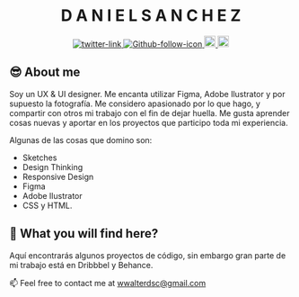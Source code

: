 <h1 align="center">D A N I E L   S A N C H E Z</h1>

<div align="center">
   <!-- Twitter -->
   <a href="https://twitter.com/zetsu_031">
      <img src="https://img.shields.io/twitter/follow/zetsu_031?label=follow%20me&style=social"
         alt="twitter-link" />
  </a>  
   
   <!-- Github -->
   <a href="https://github.com/zetsu-design">
      <img src="https://img.shields.io/github/followers/zetsu-design?label=zetsu-design&style=social"
         alt="Github-follow-icon" />
   </a>
      
   <!-- Linkedin Profile -->
   <a href="https://www.linkedin.com/in/walter-daniel-sanchez-769734189/">
      <img src="https://img.shields.io/badge/linkedin-%230077B5.svg?&style=for-the-badge&logo=linkedin&logoColor=white" alt="Daniel Sanchez" height="20"> 
   </a>
   
   <!-- Behance badge -->
   <a href="https://www.behance.net/danielsc07">
      <img src="https://aleen42.github.io/badges/src/behance.svg" alt="behance" height="20" style="max-width:100%;">
   </a>
   
</div>

## 😎 About me

Soy un UX & UI designer. Me encanta utilizar Figma, Adobe Ilustrator y por supuesto la fotografía. Me considero apasionado por lo que hago, y compartir con otros mi trabajo con el fin de dejar huella. Me gusta aprender cosas nuevas y aportar en los proyectos que participo toda mi experiencia.

Algunas de las cosas que domino son: 
- Sketches
- Design Thinking
- Responsive Design
- Figma
- Adobe Ilustrator
- CSS y HTML. 


## 🤔 What you will find here?

Aquí encontrarás algunos proyectos de código, sin embargo gran parte de mi trabajo está en Dribbbel y Behance.


📫 Feel free to contact me at wwalterdsc@gmail.com
